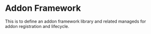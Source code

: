 # Addon Framework

This is to define an addon framework library and related manageds for addon registration and lifecycle.
